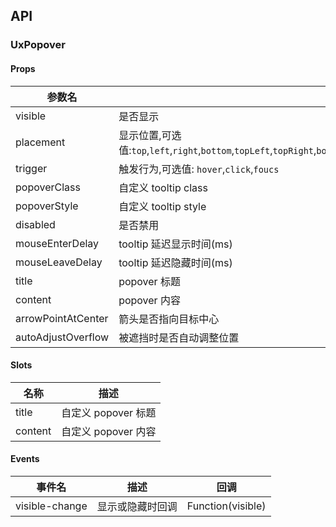 ## API

### UxPopover

#### Props

| 参数名             | 描述                                                                                                                                          | 类型                  | 默认  |
| ------------------ | --------------------------------------------------------------------------------------------------------------------------------------------- | --------------------- | ----- |
| visible            | 是否显示                                                                                                                                      | Boolean               | false |
| placement          | 显示位置,可选值:`top`,`left`,`right`,`bottom`,`topLeft`,`topRight`,`bottomLeft`,`bottomRight`,`leftTop`,`leftBottom`,`rightTop`,`rightBottom` | String                | top   |
| trigger            | 触发行为,可选值: `hover`,`click`,`foucs`                                                                                                      | String\|Array         | hover |
| popoverClass       | 自定义 tooltip class                                                                                                                          | String\|Object\|Array |       |
| popoverStyle       | 自定义 tooltip style                                                                                                                          | Object                |       |
| disabled           | 是否禁用                                                                                                                                      | Boolean               | false |
| mouseEnterDelay    | tooltip 延迟显示时间(ms)                                                                                                                      | Number                | 100   |
| mouseLeaveDelay    | tooltip 延迟隐藏时间(ms)                                                                                                                      | Number                | 100   |
| title              | popover 标题                                                                                                                                  | String                |       |
| content            | popover 内容                                                                                                                                  | String                |       |
| arrowPointAtCenter | 箭头是否指向目标中心                                                                                                                          | Boolean               | false |
| autoAdjustOverflow | 被遮挡时是否自动调整位置                                                                                                                      | Boolean               | true  |

#### Slots

| 名称    | 描述                |
| ------- | ------------------- |
| title   | 自定义 popover 标题 |
| content | 自定义 popover 内容 |

#### Events

| 事件名         | 描述             | 回调              |
| -------------- | ---------------- | ----------------- |
| visible-change | 显示或隐藏时回调 | Function(visible) |
